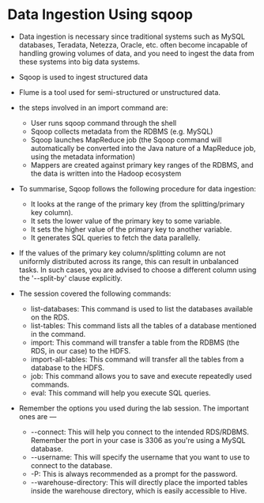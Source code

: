 # Data Ingestion Using sqoop

  - Data ingestion is necessary since traditional systems such as MySQL databases, Teradata, Netezza, Oracle, etc. often become incapable 
    of handling growing volumes of data, and you need to ingest the data from these systems into big data systems.
    
  - Sqoop is used to ingest structured data
  - Flume is a tool used for semi-structured or unstructured data.
  
  - the steps involved in an import command are:

    - User runs sqoop command through the shell
    - Sqoop collects metadata from the RDBMS (e.g. MySQL)
    - Sqoop launches MapReduce job (the Sqoop command will automatically be converted into the Java nature of a MapReduce job, 
      using the metadata information)
    - Mappers are created against primary key ranges of the RDBMS, and the data is written into the Hadoop ecosystem

  - To summarise, Sqoop follows the following procedure for data ingestion:

    - It looks at the range of the primary key (from the splitting/primary key column).     
    - It sets the lower value of the primary key to some variable.   
    - It sets the higher value of the primary key to another variable.
    - It generates SQL queries to fetch the data parallelly.
    
  - If the values of the primary key column/splitting column are not uniformly distributed across its range, 
    this can result in unbalanced tasks. In such cases, you are advised to choose a different column using 
    the '--split-by' clause explicitly.
    
  - The session covered the following commands:

    - list-databases: This command is used to list the databases available on the RDS.
    - list-tables: This command lists all the tables of a database mentioned in the command.
    - import: This command will transfer a table from the RDBMS (the RDS, in our case) to the HDFS.
    - import-all-tables: This command will transfer all the tables from a database to the HDFS. 
    - job: This command allows you to save and execute repeatedly used commands.
    - eval: This command will help you execute SQL queries.
 
  - Remember the options you used during the lab session. The important ones are —

    - --connect: This will help you connect to the intended RDS/RDBMS.  Remember the port in your case is 3306 as you're using a 
      MySQL database. 
    - --username: This will specify the username that you want to use to connect to the database.
    - -P: This is always recommended as a prompt for the password.
    - --warehouse-directory: This will directly place the imported tables inside the warehouse directory, which is easily 
      accessible to Hive.
      
